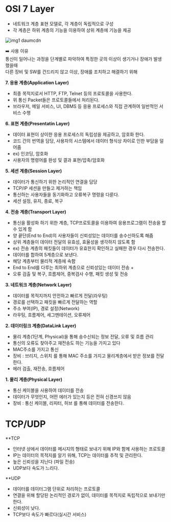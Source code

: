 # OSI 7 Layer
- 네트워크 계층 표현 모델로, 각 계층이 독립적으로 구성
- 각 계층은 하위 계층의 기능을 이용하여 상위 계층에 기능을 제공  

![img1 daumcdn](https://user-images.githubusercontent.com/57223501/143513390-f803e506-6c31-4802-b132-f65e985ce496.jpg)  

➡️ 사용 이유  
통신이 일어나는 과정을 단계별로 파악하여 특정한 곳의 이상이 생기거나 장애가 발생 했을때  
다른 장비 및 SW를 건드리지 않고 이상, 장애를 조치하고 해결하기 위해

**7. 응용 계층(Application Layer)**
- 최종 목적지로서 HTTP, FTP, Telnet 등의 프로토콜을 사용한다.
- 위 통신 Packet들은 프로토콜들에서 처리된다.
- 브라우저, 메일 서비스, UI, DBMS 등 응용 프로세스와 직접 관계하여 일반적인 서비스 수행

**6. 표현 계층(Presentatin Layer)**
- 데이터 표현이 상이한 응용 프로세스의 독립성을 제공하고, 암호화 한다.
- 코드 간의 번역을 담당, 사용자의 시스템에서 데이터 형식상 차이로 인한 부담을 덜어줌
- ex) 인코딩, 암호화
- 사용자의 명령어를 완성 및 결과 표현/압축/암호화

**5. 세션 계층(Session Layer)**
- 데이터가 통신하기 위한 논리적인 연결을 담당
- TCP/IP 세션을 만들고 제거하는 책임
- 통신하는 사용자들을 동기화하고 오류복구 명령을 다룬다.
- 세션 설정, 유지, 종료, 복구

**4. 전송 계층(Transport Layer)**
- 통신을 활성화 하기 위한 계층, TCP프로토콜을 이용하여 응용프로그램이 전송을 할수 있게 함
- 양 끝단(End to End)의 사용자들이 신뢰성있는 데이터를 송수신하도록 해줌
- 상위 계층들이 데이터 전달의 유효성, 효율성을 생각하지 않도록 함
- ex) 전송 계층의 패킷들이 데이터가 유효한지 확인하고 실패한 경우 다시 전송한다.
- 데이터를 합하여 5계층으로 보낸다.
- 해당 계층부터 물리적 계층에 속함
- End to End를 다루는 최하위 계층으로 신뢰성있는 데이터 전송 + 
- 오류 검출 및 복구, 흐름제어, 중복검사 수행, 패킷 생성 및 전송

**3. 네트워크 계층(Network Layer)**
- 데이터를 목적지까지 안전하고 빠르게 전달(라우팅)
- 경로를 선택하고 패킷을 빠르게 전달하는 역할
- 주소 부여(IP), 경로 설정(Network)
- 라우팅, 흐름제어, 세그멘테이션, 오류제어

**2. 데이터링크 계층(DataLink Layer)**
- 물리 계층(1단계, Physical)을 통해 송수신되는 정보 전달, 오류 및 흐름 관리
- 통신의 오류도 찾아주고 재전송도 하는 기능을 가지고 있다
- MAC주소를 가지고 통신
- 장비 : 브리지, 스위치 를 통해 MAC 주소를 가지고 물리계층에서 받은 정보를 전달한다.
- 에러 검출, 재전송, 흐름제어

**1. 물리 계층(Physical Layer)**
- 통신 케이블을 사용하여 데이터를 전송
- 데이터가 무엇인지, 어떤 에러가 있는지 등은 전혀 신경쓰지 않음
- 장비 : 통신 케이블, 리피터, 허브 를 통해 데이터를 전송한다.  


# TCP/UDP  
**TCP
- 인터넷 상에서 데이터를 메시지의 형태로 보내기 위해 IP와 함께 사용하는 프로토콜
- IP는 데이터의 목적지를 알기 위해, TCP는 데이터를 추적 및 관리한다.
- 높은 신뢰성을 지닌다 (파일 전송)
- UDP보다 속도가 느리다.  

**UDP
- 데이터를 데이터그램 단위로 처리하는 프로토콜
- 연결을 위해 할당된 논리적인 경로가 없이, 데이터를 목적지로 독립적으로 보내기만 한다.
- 신뢰성이 낮다. 
- TCP보다 속도가 빠르다(실시간 서비스)
